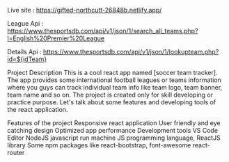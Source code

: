 Live site : https://gifted-northcutt-26848b.netlify.app/

League Api : https://www.thesportsdb.com/api/v1/json/1/search_all_teams.php?l=English%20Premier%20League

Details Api : https://www.thesportsdb.com/api/v1/json/1/lookupteam.php?id=${idTeam}

Project Description
This is a cool react app named [soccer team tracker]. The app provides some international football leagues or teams information where you guys can track individual team info like team logo, team banner, team name and so on. The project is created only for skill developing or practice purpose. Let's talk about some features and developing tools of the react application.

Features of the project
Responsive react application
User friendly and eye catching design
Optimized app performance
Development tools
VS Code Editor
NodeJS javascript run machine
JS programming language, ReactJS library
Some npm packages like react-bootstrap, font-awesome react-router
